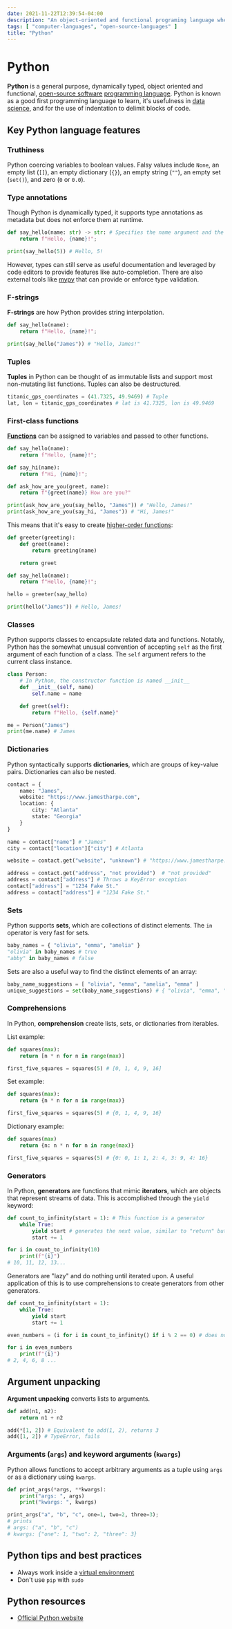 ```yaml
---
date: 2021-11-22T12:39:54-04:00
description: "An object-oriented and functional programing language where whitespace matters"
tags: [ "computer-languages", "open-source-languages" ]
title: "Python"
---
```


# Python

**Python** is a general purpose, dynamically typed, object oriented and functional, [open-source software](open-source-software.md) [programming language](computer-languages.md). Python is known as a good first programming language to learn, it's usefulness in [data science](data-science.md), and for the use of indentation to delimit blocks of code.

## Key Python language features

### Truthiness

Python coercing variables to boolean values. Falsy values include `None`, an empty list (`[]`), an empty dictionary (`{}`), an empty string (`""`), an empty set (`set()`), and zero (`0` or `0.0`).

### Type annotations

Though Python is dynamically typed, it supports type annotations as metadata but does not enforce them at runtime.

```python
def say_hello(name: str) -> str: # Specifies the name argument and the return value are strings
	return f"Hello, {name}!";

print(say_hello(5)) # Hello, 5!
```

However, types can still serve as useful documentation and leveraged by code editors to provide features like auto-completion. There are also external tools like [mypy](mypy.md) that can provide or enforce type validation.

### F-strings

**F-strings** are how Python provides string interpolation.

```python
def say_hello(name):
	return f"Hello, {name}!";

print(say_hello("James")) # "Hello, James!"
```

### Tuples

**Tuples** in Python can be thought of as immutable lists and support most non-mutating list functions. Tuples can also be destructured.

```python
titanic_gps_coordinates = (41.7325, 49.9469) # Tuple
lat, lon = titanic_gps_coordinates # lat is 41.7325, lon is 49.9469
```

### First-class functions

[**Functions**](functional-programming.md) can be assigned to variables and passed to other functions.

```python
def say_hello(name):
	return f"Hello, {name}!";

def say_hi(name):
	return f"Hi, {name}!";

def ask_how_are_you(greet, name):
	return f"{greet(name)} How are you?"

print(ask_how_are_you(say_hello, "James")) # "Hello, James!"
print(ask_how_are_you(say_hi, "James")) # "Hi, James!"
```

This means that it's easy to create [higher-order functions](functional-programming.md):

```python
def greeter(greeting):
	def greet(name):
		return greeting(name)

	return greet

def say_hello(name):
	return f"Hello, {name}!";

hello = greeter(say_hello)

print(hello("James")) # Hello, James!
```

### Classes

Python supports classes to encapsulate related data and functions. Notably, Python has the somewhat unusual convention of accepting `self` as the first argument of each function of a class. The `self` argument refers to the current class instance.

```python
class Person:
	# In Python, the constructor function is named __init__
	def __init__(self, name)
		self.name = name

	def greet(self):
		return f"Hello, {self.name}"

me = Person("James")
print(me.name) # James
```

### Dictionaries

Python syntactically supports **dictionaries**, which are groups of key-value pairs. Dictionaries can also be nested.

```python
contact = {
	name: "James",
	website: "https://www.jamestharpe.com",
	location: {
		city: "Atlanta"
		state: "Georgia"
	}
}

name = contact["name"] # "James"
city = contact["location"]["city"] # Atlanta

website = contact.get("website", "unknown") # "https://www.jamestharpe.com"

address = contact.get("address", "not provided")  # "not provided"
address = contact["address"] # Throws a KeyError exception
contact["address"] = "1234 Fake St."
address = contact["address"] # "1234 Fake St."
```

### Sets

Python supports **sets**, which are collections of distinct elements. The `in` operator is very fast for sets.

```python
baby_names = { "olivia", "emma", "amelia" }
"olivia" in baby_names # true
"abby" in baby_names # false
```

Sets are also a useful way to find the distinct elements of an array:

```python
baby_name_suggestions = [ "olivia", "emma", "amelia", "emma" ]
unique_suggestions = set(baby_name_suggestions) # { "olivia", "emma", "amelia" }
```

### Comprehensions

In Python, **comprehension** create lists, sets, or dictionaries from iterables.

List example:

```python
def squares(max):
	return [n * n for n in range(max)]

first_five_squares = squares(5) # [0, 1, 4, 9, 16]
```

Set example:

```python
def squares(max):
	return {n * n for n in range(max)}

first_five_squares = squares(5) # {0, 1, 4, 9, 16}
```

Dictionary example:

```python
def squares(max)
	return {n: n * n for n in range(max)}

first_five_squares = squares(5) # {0: 0, 1: 1, 2: 4, 3: 9, 4: 16}
```

### Generators

In Python, **generators** are functions that mimic **iterators**, which are objects that represent streams of data. This is accomplished through the `yield` keyword:

```python
def count_to_infinity(start = 1): # This function is a generator
	while True:
		yield start # generates the next value, similar to "return" but without exiting
		start += 1

for i in count_to_infinity(10)
	print(f"{i}") 
# 10, 11, 12, 13...
```

Generators are "lazy" and do nothing until iterated upon. A useful application of this is to use comprehensions to create generators from other generators.

```python
def count_to_infinity(start = 1):
	while True:
		yield start
		start += 1

even_numbers = (i for i in count_to_infinity() if i % 2 == 0) # does nothing until iterated

for i in even_numbers
	print(f"{i}") 
# 2, 4, 6, 8 ...
```

## Argument unpacking

**Argument unpacking** converts lists to arguments.

```python
def add(n1, n2):
	return n1 + n2

add(*[1, 2]) # Equivalent to add(1, 2), returns 3
add([1, 2]) # TypeError, fails
```

### Arguments (`args`) and keyword arguments (`kwargs`)

Python allows functions to accept arbitrary arguments as a tuple using `args` or as a dictionary using `kwargs`.

```python
def print_args(*args, **kwargs):
	print("args: ", args)
	print("kwargs: ", kwargs)

print_args("a", "b", "c", one=1, two=2, three=3);
# prints
# args: ("a", "b", "c")
# kwargs: {"one": 1, "two": 2, "three": 3}
```

## Python tips and best practices

* Always work inside a [virtual environment](python-venvs.md)
* Don't use `pip` with `sudo`

## Python resources

* [Official Python website](https://www.python.org/)
